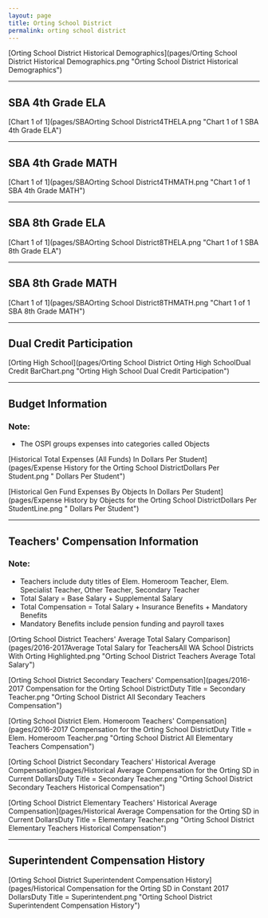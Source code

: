 ```yaml
---
layout: page
title: Orting School District
permalink: orting school district
---
```



[Orting School District Historical Demographics](pages/Orting School District Historical Demographics.png "Orting School District Historical Demographics")

___

## SBA 4th Grade ELA

[Chart 1 of 1](pages/SBAOrting School District4THELA.png "Chart 1 of 1 SBA 4th Grade ELA")


___

## SBA 4th Grade MATH

[Chart 1 of 1](pages/SBAOrting School District4THMATH.png "Chart 1 of 1 SBA 4th Grade MATH")


___

## SBA 8th Grade ELA

[Chart 1 of 1](pages/SBAOrting School District8THELA.png "Chart 1 of 1 SBA 8th Grade ELA")


___

## SBA 8th Grade MATH

[Chart 1 of 1](pages/SBAOrting School District8THMATH.png "Chart 1 of 1 SBA 8th Grade MATH")


___

## Dual Credit Participation

[Orting High School](pages/Orting School District Orting High SchoolDual Credit BarChart.png "Orting High School Dual Credit Participation")


___

## Budget Information
### Note:
- The OSPI groups expenses into categories called Objects

[Historical Total Expenses (All Funds) In Dollars Per Student](pages/Expense History for the Orting School DistrictDollars Per Student.png " Dollars Per Student")

[Historical Gen Fund Expenses By Objects In Dollars Per Student](pages/Expense History by Objects for the Orting School DistrictDollars Per StudentLine.png " Dollars Per Student")


___

## Teachers' Compensation Information
### Note:
- Teachers include duty titles of Elem. Homeroom Teacher, Elem. Specialist Teacher, Other Teacher, Secondary Teacher
- Total Salary = Base Salary + Supplemental Salary
- Total Compensation = Total Salary + Insurance Benefits + Mandatory Benefits
- Mandatory Benefits include pension funding and payroll taxes

[Orting School District Teachers' Average Total Salary Comparison](pages/2016-2017Average Total Salary for TeachersAll WA School Districts With Orting Highlighted.png "Orting School District Teachers Average Total Salary")

[Orting School District Secondary Teachers' Compensation](pages/2016-2017 Compensation for the Orting School DistrictDuty Title = Secondary Teacher.png "Orting School District All Secondary Teachers Compensation")

[Orting School District Elem. Homeroom Teachers' Compensation](pages/2016-2017 Compensation for the Orting School DistrictDuty Title = Elem. Homeroom Teacher.png "Orting School District All Elementary Teachers Compensation")

[Orting School District Secondary Teachers' Historical Average Compensation](pages/Historical Average Compensation for the Orting SD in Current DollarsDuty Title = Secondary Teacher.png "Orting School District Secondary Teachers Historical Compensation")

[Orting School District Elementary Teachers' Historical Average Compensation](pages/Historical Average Compensation for the Orting SD in Current DollarsDuty Title = Elementary Teacher.png "Orting School District Elementary Teachers Historical Compensation")


___

## Superintendent Compensation History

[Orting School District Superintendent Compensation History](pages/Historical Compensation for the Orting SD in Constant 2017 DollarsDuty Title = Superintendent.png "Orting School District Superintendent Compensation History")

